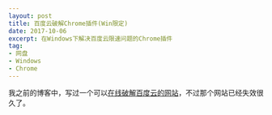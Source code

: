 ```yaml
---
layout: post
title: 百度云破解Chrome插件(Win限定)
date: 2017-10-06
excerpt: 在Windows下解决百度云限速问题的Chrome插件
tag: 
- 网盘
- Windows
- Chrome
---
```


我之前的博客中，写过一个可以[在线破解百度云的网站](http://windfire007.com/Baiduyun/)，不过那个网站已经失效很久了。
